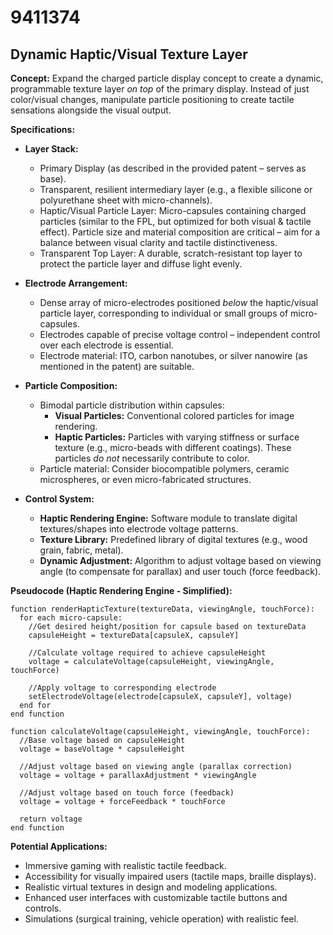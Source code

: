 # 9411374

## Dynamic Haptic/Visual Texture Layer

**Concept:** Expand the charged particle display concept to create a dynamic, programmable texture layer *on top* of the primary display. Instead of just color/visual changes, manipulate particle positioning to create tactile sensations alongside the visual output.

**Specifications:**

*   **Layer Stack:**
    *   Primary Display (as described in the provided patent – serves as base).
    *   Transparent, resilient intermediary layer (e.g., a flexible silicone or polyurethane sheet with micro-channels).
    *   Haptic/Visual Particle Layer: Micro-capsules containing charged particles (similar to the FPL, but optimized for both visual & tactile effect). Particle size and material composition are critical – aim for a balance between visual clarity and tactile distinctiveness.
    *   Transparent Top Layer: A durable, scratch-resistant top layer to protect the particle layer and diffuse light evenly.

*   **Electrode Arrangement:**
    *   Dense array of micro-electrodes positioned *below* the haptic/visual particle layer, corresponding to individual or small groups of micro-capsules.
    *   Electrodes capable of precise voltage control – independent control over each electrode is essential.
    *   Electrode material: ITO, carbon nanotubes, or silver nanowire (as mentioned in the patent) are suitable.

*   **Particle Composition:**
    *   Bimodal particle distribution within capsules:
        *   **Visual Particles:** Conventional colored particles for image rendering.
        *   **Haptic Particles:**  Particles with varying stiffness or surface texture (e.g., micro-beads with different coatings).  These particles *do not* necessarily contribute to color.
    *   Particle material: Consider biocompatible polymers, ceramic microspheres, or even micro-fabricated structures.

*   **Control System:**
    *   **Haptic Rendering Engine:** Software module to translate digital textures/shapes into electrode voltage patterns.
    *   **Texture Library:** Predefined library of digital textures (e.g., wood grain, fabric, metal).
    *   **Dynamic Adjustment:**  Algorithm to adjust voltage based on viewing angle (to compensate for parallax) and user touch (force feedback).

**Pseudocode (Haptic Rendering Engine - Simplified):**

```
function renderHapticTexture(textureData, viewingAngle, touchForce):
  for each micro-capsule:
    //Get desired height/position for capsule based on textureData
    capsuleHeight = textureData[capsuleX, capsuleY]

    //Calculate voltage required to achieve capsuleHeight
    voltage = calculateVoltage(capsuleHeight, viewingAngle, touchForce)

    //Apply voltage to corresponding electrode
    setElectrodeVoltage(electrode[capsuleX, capsuleY], voltage)
  end for
end function

function calculateVoltage(capsuleHeight, viewingAngle, touchForce):
  //Base voltage based on capsuleHeight
  voltage = baseVoltage * capsuleHeight

  //Adjust voltage based on viewing angle (parallax correction)
  voltage = voltage + parallaxAdjustment * viewingAngle

  //Adjust voltage based on touch force (feedback)
  voltage = voltage + forceFeedback * touchForce

  return voltage
end function
```

**Potential Applications:**

*   Immersive gaming with realistic tactile feedback.
*   Accessibility for visually impaired users (tactile maps, braille displays).
*   Realistic virtual textures in design and modeling applications.
*   Enhanced user interfaces with customizable tactile buttons and controls.
*   Simulations (surgical training, vehicle operation) with realistic feel.